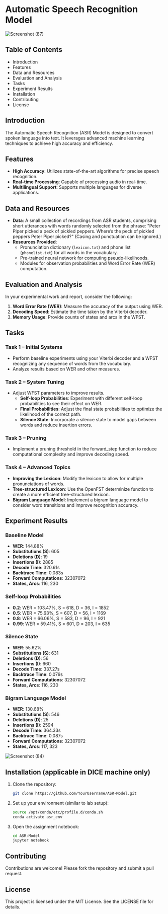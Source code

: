 # Automatic Speech Recognition Model

![Screenshot (87)](https://github.com/xxXLokiXxx/Automatic-Speech-Recognition-Model/assets/99037815/842e804b-5495-4077-ad1b-8232b0e6c8f9)

## Table of Contents
- Introduction
- Features
- Data and Resources
- Evaluation and Analysis
- Tasks
- Experiment Results
- Installation
- Contributing
- License

## Introduction
The Automatic Speech Recognition (ASR) Model is designed to convert spoken language into text. It leverages advanced machine learning techniques to achieve high accuracy and efficiency.

## Features
- **High Accuracy**: Utilizes state-of-the-art algorithms for precise speech recognition.
- **Real-time Processing**: Capable of processing audio in real-time.
- **Multilingual Support**: Supports multiple languages for diverse applications.

## Data and Resources
- **Data**: A small collection of recordings from ASR students, comprising short utterances with words randomly selected from the phrase: "Peter Piper picked a peck of pickled peppers. Where’s the peck of pickled peppers Peter Piper picked?" (Casing and punctuation can be ignored.)
- **Resources Provided**:
    - Pronunciation dictionary (`lexicon.txt`) and phone list (`phonelist.txt`) for all words in the vocabulary.
    - Pre-trained neural network for computing pseudo-likelihoods.
    - Modules for observation probabilities and Word Error Rate (WER) computation.

## Evaluation and Analysis
In your experimental work and report, consider the following:
1. **Word Error Rate (WER)**: Measure the accuracy of the output using WER.
2. **Decoding Speed**: Estimate the time taken by the Viterbi decoder.
3. **Memory Usage**: Provide counts of states and arcs in the WFST.

## Tasks
### Task 1 – Initial Systems
- Perform baseline experiments using your Viterbi decoder and a WFST recognizing any sequence of words from the vocabulary.
- Analyze results based on WER and other measures.

### Task 2 – System Tuning
- Adjust WFST parameters to improve results.
    - **Self-loop Probabilities**: Experiment with different self-loop probabilities to see their effect on WER.
    - **Final Probabilities**: Adjust the final state probabilities to optimize the likelihood of the correct path.
    - **Silence State**: Incorporate a silence state to model gaps between words and reduce insertion errors.

### Task 3 – Pruning
- Implement a pruning threshold in the forward_step function to reduce computational complexity and improve decoding speed.

### Task 4 – Advanced Topics
- **Improving the Lexicon**: Modify the lexicon to allow for multiple pronunciations of words.
- **Tree-structured Lexicon**: Use the OpenFST determinize function to create a more efficient tree-structured lexicon.
- **Bigram Language Model**: Implement a bigram language model to consider word transitions and improve recognition accuracy.

## Experiment Results

### Baseline Model
- **WER**: 144.88%
- **Substitutions (S)**: 605
- **Deletions (D)**: 19
- **Insertions (I)**: 2885
- **Decode Time**: 320.61s
- **Backtrace Time**: 0.083s
- **Forward Computations**: 32307072
- **States, Arcs**: 116, 230

### Self-loop Probabilities
- **0.2**: WER = 103.47%, S = 618, D = 36, I = 1852
- **0.5**: WER = 75.63%, S = 607, D = 56, I = 1169
- **0.8**: WER = 66.06%, S = 583, D = 96, I = 921
- **0.99**: WER = 59.41%, S = 601, D = 203, I = 635

### Silence State
- **WER**: 55.62%
- **Substitutions (S)**: 631
- **Deletions (D)**: 56
- **Insertions (I)**: 660
- **Decode Time**: 337.27s
- **Backtrace Time**: 0.079s
- **Forward Computations**: 32307072
- **States, Arcs**: 116, 230

### Bigram Language Model
- **WER**: 130.68%
- **Substitutions (S)**: 546
- **Deletions (D)**: 25
- **Insertions (I)**: 2594
- **Decode Time**: 364.33s
- **Backtrace Time**: 0.087s
- **Forward Computations**: 32307072
- **States, Arcs**: 117, 323

![Screenshot (84)](https://github.com/xxXLokiXxx/Automatic-Speech-Recognition-Model/assets/99037815/2cda964e-2601-4dce-a7fa-81e5d81720c0)


## Installation (applicable in DICE machine only)
1. Clone the repository:
    ```bash
    git clone https://github.com/YourUsername/ASR-Model.git
    ```
2. Set up your environment (similar to lab setup):
    ```bash
    source /opt/conda/etc/profile.d/conda.sh
    conda activate asr_env
    ```
3. Open the assignment notebook:
    ```bash
    cd ASR-Model
    jupyter notebook
    ```

## Contributing
Contributions are welcome! Please fork the repository and submit a pull request.

## License
This project is licensed under the MIT License. See the LICENSE file for details.

